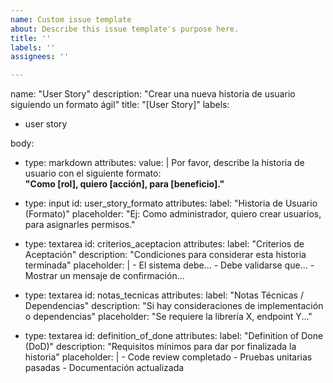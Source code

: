 ```yaml
---
name: Custom issue template
about: Describe this issue template's purpose here.
title: ''
labels: ''
assignees: ''

---
```


name: "User Story"
description: "Crear una nueva historia de usuario siguiendo un formato ágil"
title: "[User Story]"
labels:
  - user story

body:
  - type: markdown
    attributes:
      value: |
        Por favor, describe la historia de usuario con el siguiente formato:  
        **"Como [rol], quiero [acción], para [beneficio]."**

  - type: input
    id: user_story_formato
    attributes:
      label: "Historia de Usuario (Formato)"
      placeholder: "Ej: Como administrador, quiero crear usuarios, para asignarles permisos."

  - type: textarea
    id: criterios_aceptacion
    attributes:
      label: "Criterios de Aceptación"
      description: "Condiciones para considerar esta historia terminada"
      placeholder: |
        - El sistema debe...
        - Debe validarse que...
        - Mostrar un mensaje de confirmación...

  - type: textarea
    id: notas_tecnicas
    attributes:
      label: "Notas Técnicas / Dependencias"
      description: "Si hay consideraciones de implementación o dependencias"
      placeholder: "Se requiere la librería X, endpoint Y..."

  - type: textarea
    id: definition_of_done
    attributes:
      label: "Definition of Done (DoD)"
      description: "Requisitos mínimos para dar por finalizada la historia"
      placeholder: |
        - Code review completado
        - Pruebas unitarias pasadas
        - Documentación actualizada
